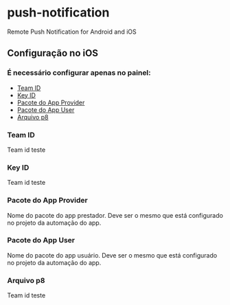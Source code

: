 # push-notification
Remote Push Notification for Android and iOS

## Configuração no iOS 
### É necessário configurar apenas no painel: 
- [Team ID](#team-id)
- [Key ID](#key-id)
- [Pacote do App Provider](#pacote-do-app-provider)
- [Pacote do App User](#pacote-do-app-user)
- [Arquivo p8](#arquivo-p8)

### Team ID
Team id teste

### Key ID
Team id teste

### Pacote do App Provider
Nome do pacote do app prestador. Deve ser o mesmo que está configurado no projeto da automação do app.

### Pacote do App User
Nome do pacote do app usuário. Deve ser o mesmo que está configurado no projeto da automação do app.

### Arquivo p8
Team id teste